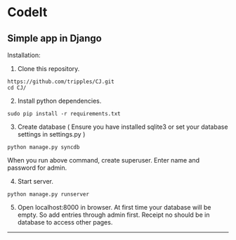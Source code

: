 CodeIt
======================================

Simple app in Django
------------------------------------------------------------

Installation:

1. Clone this repository.
  ```
  https://github.com/tripples/CJ.git
  cd CJ/
  ```

2. Install python dependencies.
  ```
  sudo pip install -r requirements.txt
  ```

3. Create database
  ( Ensure you have installed sqlite3 or set your database settings
  in settings.py )
  ```
  python manage.py syncdb
  ```
  When you run above command, create superuser.
  Enter name and password for admin.

4. Start server.
  ```
  python manage.py runserver
  ```

5.  Open localhost:8000 in browser.
    At first time your database will be empty.
    So add entries through admin first.
    Receipt no should be in database to access other pages.

-----------------------------------------------------------------

